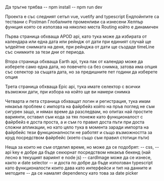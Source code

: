 
Да тръгне трябва
-- npm install
-- npm run dev

Проекта е със следният сетъп vue, vuetify and typescript
Ендпойнтите са тествани с Postman
Глобалните променливи са изнесени
Хелпър функция която се използва на няколко места
Routing който е динамичен 

Първа страница обхваща APOD api,
като тука може да избирата от календара или една дата или рейндж от дати
при единият случай ще ъпдейтне снимката на деня, при рейнджа от дати ще създаде timeLine със снимките за тези дни от периода.

Втора страница обхваща Earth api,
тука пак от календар може да изберете само една дата, но повечето са без снимка, затова има опция със селектор за същата дата,
но за предишните пет години да изберете опция

Трета страница обхваща Epic api,
тука имате селектор с всички възможни дати, при избора на който ще ви намери снимка

Четварта и пета страница обхващат логин и регистрация,
тука имам някакъв проблем с импорта на файрбейз който на пръв поглед не съм сигурен защо, и нямах време да разследвам, но опитах най простите вариянти,
оставил съм кода за тях понеже като функционалост с файрбейз е доста проста, a и съм го правил доста пъти при доста сложни апликации, но като цяло тука в момента заради
импорта на файрбейс тези функционалности не работят и също възможността за круд посредством файрбейс (което също съм правил стотици пъти)

Неща за които не съм отделил време, но може да се подобрят: 
-- css,
-- api key e добре да бъде секюрнат посредством някакъв бекенд (най лесно в текущият вариянт е node js)
-- cardImage може да се изнесе, както и date selector
-- и доста по добре да бъде използван typescript като функционалости които дава като интерфейси и тип на данните и методите
-- да се намалят dependency като това за date picker 
